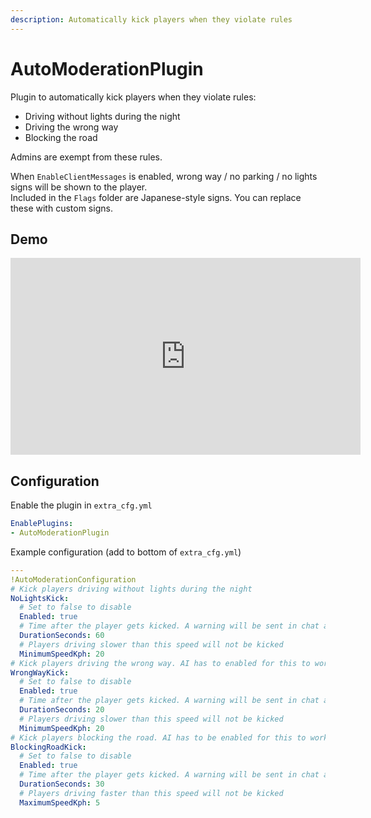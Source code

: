 ```yaml
---
description: Automatically kick players when they violate rules
---
```


# AutoModerationPlugin

Plugin to automatically kick players when they violate rules:
* Driving without lights during the night
* Driving the wrong way
* Blocking the road

Admins are exempt from these rules.

When `EnableClientMessages` is enabled, wrong way / no parking / no lights signs will be shown to the player.  
Included in the `Flags` folder are Japanese-style signs. You can replace these with custom signs.
## Demo

<iframe width="560" height="315" src="https://www.youtube-nocookie.com/embed/FojgcDgF-Iw" title="YouTube video player" frameborder="0" allow="accelerometer; autoplay; clipboard-write; encrypted-media; gyroscope; picture-in-picture" allowfullscreen></iframe>

## Configuration
Enable the plugin in `extra_cfg.yml`
```yaml
EnablePlugins:
- AutoModerationPlugin
```

Example configuration (add to bottom of `extra_cfg.yml`)
```yaml
---
!AutoModerationConfiguration
# Kick players driving without lights during the night
NoLightsKick:
  # Set to false to disable
  Enabled: true
  # Time after the player gets kicked. A warning will be sent in chat after half this time
  DurationSeconds: 60
  # Players driving slower than this speed will not be kicked
  MinimumSpeedKph: 20
# Kick players driving the wrong way. AI has to enabled for this to work
WrongWayKick:
  # Set to false to disable
  Enabled: true
  # Time after the player gets kicked. A warning will be sent in chat after half this time
  DurationSeconds: 20
  # Players driving slower than this speed will not be kicked
  MinimumSpeedKph: 20
# Kick players blocking the road. AI has to be enabled for this to work
BlockingRoadKick:
  # Set to false to disable
  Enabled: true
  # Time after the player gets kicked. A warning will be sent in chat after half this time
  DurationSeconds: 30
  # Players driving faster than this speed will not be kicked
  MaximumSpeedKph: 5
```